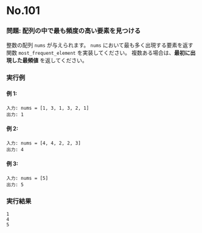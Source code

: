 # No.101

### 問題: 配列の中で最も頻度の高い要素を見つける

整数の配列 `nums` が与えられます。
`nums` において最も多く出現する要素を返す関数 `most_frequent_element` を実装してください。
複数ある場合は、**最初に出現した最頻値** を返してください。

### 実行例

#### 例 1:

```
入力: nums = [1, 3, 1, 3, 2, 1]
出力: 1
```

#### 例 2:

```
入力: nums = [4, 4, 2, 2, 3]
出力: 4
```

#### 例 3:

```
入力: nums = [5]
出力: 5
```

### 実行結果

```text
1
4
5
```
